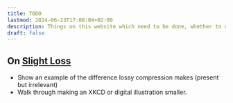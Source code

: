 ```yaml
---
title: TODO
lastmod: 2024-06-23T17:08:04+02:00
description: Things on this website which need to be done, whether to do with the code or with the content
draft: false
---
```


## On [Slight Loss](/content/notes/slight-loss.md)

* Show an example of the difference lossy compression makes (present but irrelevant)
* Walk through making an XKCD or digital illustration smaller.
